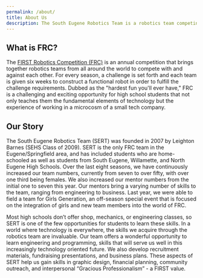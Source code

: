 ```yaml
---
permalink: /about/
title: About Us
description: The South Eugene Robotics Team is a robotics team competing in the FIRST Robotics Competition (FRC).
---
```


## What is FRC?

The [FIRST Robotics Competition (FRC)](http://www.firstinspires.org/robotics/frc)
is an annual competition that brings together robotics teams from all around the
world to compete with and against each other. For every season, a
challenge is set forth and each team is given six weeks to construct a functional
robot in order to fulfill the challenge requirements. Dubbed as the "hardest fun
you'll ever have," FRC is a challenging and exciting opportunity for high school
students that not only teaches them the fundamental elements of technology but the
experience of working in a microcosm of a small tech company.


## Our Story

The South Eugene Robotics Team (SERT) was founded in 2007 by Leighton Barnes (SEHS
Class of 2009). SERT is the only FRC team in the Eugene/Springfield area, and has
included students who are home-schooled as well as students from South Eugene,
Willamette, and North Eugene High Schools. Over the last eight seasons, we have
continuously increased our team numbers, currently from seven to over fifty, with over
one third being females. We also increased our mentor numbers from the initial one
to seven this year. Our mentors bring a varying number of skills to the team, ranging
from engineering to business. Last year, we were able to field a team for Girls
Generation, an off-season special event that is focused on the integration of girls
and new team members into the world of FRC.

Most high schools don’t offer shop, mechanics, or engineering classes, so SERT is one
of the few opportunities for students to learn these skills. In a world where
technology is everywhere, the skills we acquire through the robotics team are
invaluable. Our team offers a wonderful opportunity to learn engineering and
programming, skills that will serve us well in this increasingly technology oriented
future. We also develop recruitment materials, fundraising presentations, and business
plans. These aspects of SERT help us gain skills in graphic design, financial planning,
community outreach, and interpersonal “Gracious Professionalism” - a FIRST value.
